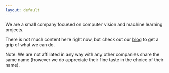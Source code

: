 ```yaml
---
layout: default
---
```


We are a small company focused on computer vision and machine learning projects.

There is not much content here right now, but check out our [blog](https://www.iddo.ro) to get a grip of what we can do.

Note: We are not affiliated in any way with any other companies share the same name (however we do appreciate their fine taste in the choice of their name).

